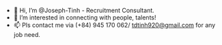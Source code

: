 - 👋 Hi, I’m @Joseph-Tinh - Recruitment Consultant.
- 👀 I’m interested in connecting with people, talents!
- 📫 Pls contact me via (+84) 945 170 062/ tdtinh920@gmail.com for any job need.

<!---
Joseph-Tinh/Joseph-Tinh is a ✨ special ✨ repository because its `README.md` (this file) appears on your GitHub profile.
You can click the Preview link to take a look at your changes.
--->
